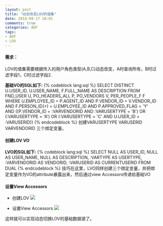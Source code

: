 ```yaml
---
layout: post
title: "动态改变LOV的值集"
date: 2014-09-17 18:01
comments: true
categories: ADF
tags:
- ADF
- LOV
---
```


#### <i class="icon-file"></i>   需求：

LOV的值集需要根据传入的用户角色类型(A,B,C)动态改变，A时查询所有，B时过滤字段1，C时过滤字段2.

 **基础VO的SQL如下:**
{% codeblock lang:sql %}
 SELECT DISTINCT U.USER_ID, U.USER_NAME, F.FULL_NAME AS DESCRIPTION
  FROM FND_USER U, PO_HEADERS_ALL P, PO_VENDORS V, PER_PEOPLE_F F
 WHERE U.EMPLOYEE_ID = P.AGENT_ID
   AND P.VENDOR_ID = V.VENDOR_ID
   AND F.PERSON_ID(+) = U.EMPLOYEE_ID
   AND P.APPROVED_FLAG = 'Y'
   AND ((P.VENDOR_ID = :VARVENDORID AND :VARUSERTYPE = 'B') OR
       (:VARUSERTYPE = 'A') OR
       (:VARUSERTYPE = 'C' AND U.USER_ID = :VARUSERID))
{% endcodeblock %}
创建VARUSERTYPE VARUSERID VARVENDORID 三个绑定变量。

#### <i class="icon-folder-open"></i> 创建LOV VO

 **LVO的SQL如下:**
{% codeblock lang:sql %}
 SELECT NULL         AS USER_ID,
       NULL         AS USER_NAME,
       NULL         AS DESCRIPTION,
       :VARTYPE     AS USERTYPE,  
       :VARVENDORID AS VENDORID,
       :VARUSERID   AS CURRENTUSERID
  FROM DUAL
{% endcodeblock %}
技巧在这里，LVO同样创建三个绑定变量，并把绑定变量作为VO的attribute暴露出来，然后通过view Accessors传递给基础VO

#### <i class="icon-pencil"></i> 设置View Accessors

- 创建LOV
![](../../../wp-content/uploads/QQ20140916174007.png)

- 设置View Accessors
![](../../../wp-content/uploads/QQ20140916174112.png)

这样就可以实现动态切换LOV的基础数据源了。
